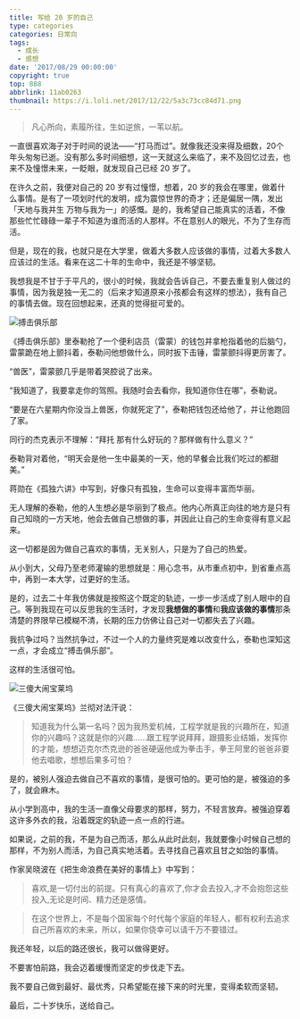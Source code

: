 ```yaml
---
title: 写给 20 岁的自己
type: categories
categories: 日常向
tags:
  - 成长
  - 感想
date: '2017/08/29 00:00:00'
copyright: true
top: 888
abbrlink: 11ab0263
thumbnail: https://i.loli.net/2017/12/22/5a3c73cc84d71.png
---
```


> 凡心所向，素履所往，生如逆旅，一苇以航。 

一直很喜欢海子对于时间的说法——“打马而过”。就像我还没来得及细数，20个年头匆匆已逝。没有那么多时间细想，这一天就这么来临了，来不及回忆过去，也来不及憧憬未来，一眨眼，就发现自己已经 20 岁了。

在许久之前，我便对自己的 20 岁有过憧憬，想着，20 岁的我会在哪里，做着什么事情。是有了一项划时代的发明，成为震惊世界的奇才；还是偏居一隅，发出「天地与我并生 万物与我为一」的感慨。是的，我希望自己能真实的活着，不像那些忙忙碌碌一辈子不知道为谁而活的人那样。不在意别人的眼光，不为了生存而活。

<!-- more -->

但是，现在的我，也就只是在大学里，做着大多数人应该做的事情，过着大多数人应该过的生活。看来在这二十年的生命中，我还是不够坚韧。

我想我是不甘于于平凡的，很小的时候，我就会告诉自己，不要去重复别人做过的事情，因为我是独一无二的（后来才知道原来小孩都会有这样的想法），我有自己的事情去做。现在回想起来，还真的觉得挺可爱的。

![搏击俱乐部](https://ws1.sinaimg.cn/large/ba22af52gy1fiotr9vjw3j21hc0u0asu.jpg "搏击俱乐部")

《搏击俱乐部》里泰勒抢了一个便利店员（雷蒙）的钱包并拿枪指着他的后脑勺，雷蒙跪在地上颤抖着，泰勒问他想做什么，同时扳下击锤，雷蒙颤抖得更厉害了。

“兽医”，雷蒙颤几乎是带着哭腔说了出来。

“我知道了，我要拿走你的驾照。我随时会去看你，我知道你住在哪”，泰勒说。

“要是在六星期内你没当上兽医，你就死定了”，泰勒把钱包还给他了，并让他跑回了家。

同行的杰克表示不理解：“拜托 那有什么好玩的？那样做有什么意义？”

泰勒背对着他，“明天会是他一生中最美的一天，他的早餐会比我们吃过的都甜美。”

<div class="pr"></div>

蒋勋在《孤独六讲》中写到，好像只有孤独，生命可以变得丰富而华丽。

无人理解的泰勒，他的人生想必是华丽到了极点。他内心所真正向往的地方是只有自己知晓的一方天地，他会去做自己想做的事，并因此让自己的生命变得有意义起来。

这一切都是因为做自己喜欢的事情，无关别人，只是为了自己的热爱。

从小到大，父母乃至老师灌输的思想就是：用心念书，从市重点初中，到省重点高中，再到一本大学，过更好的生活。

是的，过去二十年我仿佛就是按照这个既定的轨迹，一步一步活成了别人眼中的自己。等到我现在可以反思我的生活时，才发现**我想做的事情**和**我应该做的事情**那条清楚的界限早已模糊不清，长期的压力仿佛让自己对一切都失去了兴趣。

我抗争过吗？当然抗争过，不过一个人的力量终究是难以改变什么，泰勒也深知这一点，才会成立“搏击俱乐部”。

这样的生活很可怕。

![三傻大闹宝莱坞](https://ws1.sinaimg.cn/large/ba22af52gy1fioxwob64dj21hc0u07wh.jpg "三傻大闹宝莱坞")

《三傻大闹宝莱坞》兰彻对法汗说：

> 知道我为什么第一名吗？因为我热爱机械，工程学就是我的兴趣所在，知道你的兴趣吗？这就是你的兴趣……跟工程学说拜拜，跟摄影业结婚，发挥你的才能，想想迈克尔杰克逊的爸爸硬逼他成为拳击手，拳王阿里的爸爸非要他去唱歌，想想后果多可怕？

是的，被别人强迫去做自己不喜欢的事情，是很可怕的。更可怕的是，被强迫的多了，就会麻木。

从小学到高中，我的生活一直像父母要求的那样，努力，不轻言放弃。被强迫穿着这许多外衣的我，沿着既定的轨迹一点一点的行进。

如果说，之前的我，不是为自己而活，那么从此时此刻，我就要像小时候自己想的那样，不为别人而活，为自己真实地活着。去寻找自己喜欢且甘之如饴的事情。

<div class="pr"></div>

作家吴晓波在《把生命浪费在美好的事情上》中写到：

> 喜欢,是一切付出的前提。只有真心的喜欢了,你才会去投入,才不会抱怨这些投入,无论是时间、精力还是感情。

> 在这个世界上，不是每个国家每个时代每个家庭的年轻人，都有权利去追求自己所喜欢的未来，所以，如果你侥幸可以请千万不要错过。

我还年轻，以后的路还很长，我可以做得更好。

不要害怕前路，我会迈着缓慢而坚定的步伐走下去。

我不要自己做到最好、最优秀，只希望能在接下来的时光里，变得柔软而坚韧。

最后，二十岁快乐，送给自己。
